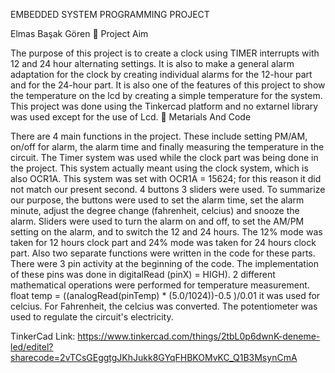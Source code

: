 EMBEDDED SYSTEM PROGRAMMING PROJECT 

Elmas Başak Gören
	Project Aim

The purpose of this project is to create a clock using TIMER interrupts with 12 and 24 hour alternating settings. It is also to make a general alarm adaptation for the clock by creating individual alarms for the 12-hour part and for the 24-hour part. It is also one of the features of this project to show the temperature on the lcd by creating a simple temperature for the system. This project was done using the Tinkercad platform and no extarnel library was used except for the use of Lcd.
	Metarials And Code

There are 4 main functions in the project. These include setting PM/AM, on/off for alarm, the alarm time and finally measuring the temperature in the circuit. The Timer system was used while the clock part was being done in the project. This system actually meant using the clock system, which is also OCR1A. This system was set with OCR1A = 15624; for this reason it did not match our present second. 4 buttons 3 sliders were used. To summarize our purpose, the buttons were used to set the alarm time, set the alarm minute, adjust the degree change (fahrenheit, celcius) and snooze the alarm. Sliders were used to turn the alarm on and off, to set the AM/PM setting on the alarm, and to switch the 12 and 24 hours. The 12% mode was taken for 12 hours clock part and 24% mode was taken for 24 hours clock part. Also two separate functions were written in the code for these parts. There were 3 pin activity at the beginning of the code. The implementation of these pins was done in digitalRead (pinX) = HIGH). 2 different mathematical operations were performed for temperature measurement. float temp = ((analogRead(pinTemp) * (5.0/1024))-0.5 )/0.01 it was used for celcius. For Fahrenheit, the celcius was converted. The potentiometer was used to regulate the circuit's electricity.
 
TinkerCad Link: https://www.tinkercad.com/things/2tbL0p6dwnK-deneme-led/editel?sharecode=2vTCsGEggtgJKhJukk8GYqFHBKOMvKC_Q1B3MsynCmA
